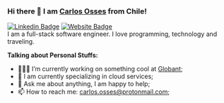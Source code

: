 ### Hi there 👋 I am [Carlos Osses](http://cosses.dev/) from Chile! 
[![Linkedin Badge](https://img.shields.io/badge/-LinkedIn-0e76a8?style=flat-square&logo=Linkedin&logoColor=white)](https://www.linkedin.com/in/carlos-osses-lizana-316b01103/)
[![Website Badge](https://img.shields.io/badge/Website-3b5998?style=flat-square&logo=google-chrome&logoColor=white)](http://cosses.cl)
</br>
I am a full-stack software engineer. I love programming, technology and traveling.

**Talking about Personal Stuffs:**
- 👨🏻‍💻 I’m currently working on something cool at [Globant](https://www.globant.com/);
- 🚀 I am currently specializing in cloud services;
- 💬 Ask me about anything, I am happy to help;
- 📫 How to reach me: carlos.osses@protonmail.com;
<!--📝 [Resume](https://gkassym.netlify.app/Resume.pdf). -->
